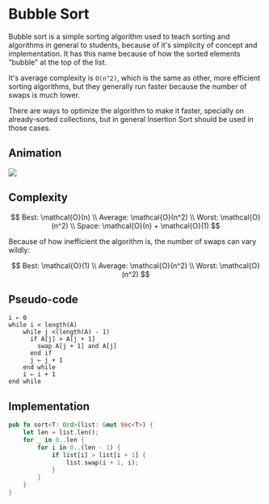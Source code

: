 # Bubble Sort

Bubble sort is a simple sorting algorithm used to teach sorting and algorithms
in general to students, because of it's simplicity of concept and
implementation. It has this name because of how the sorted elements "bubble" at
the top of the list.

It's average complexity is `O(n^2)`, which is the same as other, more efficient
sorting algorithms, but they generally run faster because the number of swaps
is much lower.

There are ways to optimize the algorithm to make it faster, specially on
already-sorted collections, but in general Insertion Sort should be used in
those cases.

## Animation

![](https://upload.wikimedia.org/wikipedia/commons/c/c8/Bubble-sort-example-300px.gif)

## Complexity

$$ Best: \mathcal{O}(n) \\
Average: \mathcal{O}(n^2) \\
Worst: \mathcal{O}(n^2) \\
Space: \mathcal{O}(n) + \mathcal{O}(1) $$

Because of how inefficient the algorithm is, the number of swaps can vary wildly:

$$ Best: \mathcal{O}(1) \\
Average: \mathcal{O}(n^2) \\
Worst: \mathcal{O}(n^2) $$

## Pseudo-code

```
i ← 0
while i < length(A)
    while j <(length(A) - 1)
      if A[j] > A[j + 1]
        swap A[j + 1] and A[j]
      end if
      j ← j + 1
    end while
    i ← i + 1
end while
```

## Implementation

```rust
pub fn sort<T: Ord>(list: &mut Vec<T>) {
    let len = list.len();
    for _ in 0..len {
        for i in 0..(len - 1) {
            if list[i] > list[i + 1] {
                list.swap(i + 1, i);
            }
        }
    }
}
```
